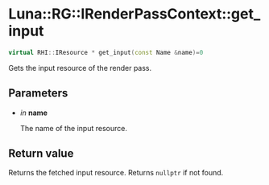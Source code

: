# Luna::RG::IRenderPassContext::get_input

```c++
virtual RHI::IResource * get_input(const Name &name)=0
```

Gets the input resource of the render pass. 



## Parameters
* *in* **name**

    The name of the input resource. 

## Return value
Returns the fetched input resource. Returns `nullptr` if not found. 

